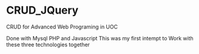 # CRUD_JQuery
CRUD for Advanced Web Programing in UOC

Done with Mysql PHP and Javascript
This was my first intempt to Work with these three technologies together
